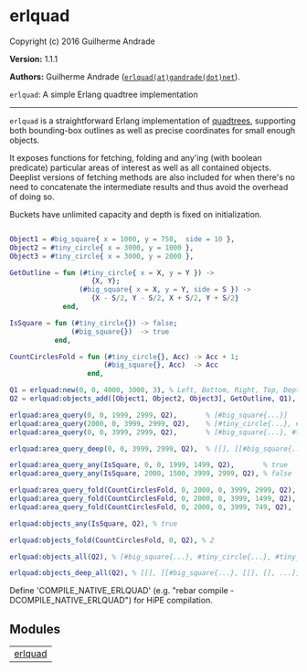 

# erlquad #

Copyright (c) 2016 Guilherme Andrade

__Version:__ 1.1.1

__Authors:__ Guilherme Andrade ([`erlquad(at)gandrade(dot)net`](mailto:erlquad(at)gandrade(dot)net)).

`erlquad`: A simple Erlang quadtree implementation


---------

`erlquad` is a straightforward Erlang implementation of [quadtrees](https://en.wikipedia.org/wiki/Quadtree), supporting both bounding-box outlines as well as precise coordinates for small enough objects.

It exposes functions for fetching, folding and any'ing (with boolean predicate) particular areas of interest as well as all contained objects. Deeplist versions of fetching methods are also included for when there's no need to concatenate the intermediate results and thus avoid the overhead of doing so.

Buckets have unlimited capacity and depth is fixed on initialization.

```erlang

Object1 = #big_square{ x = 1000, y = 750,  side = 10 },
Object2 = #tiny_circle{ x = 3000, y = 1000 },
Object3 = #tiny_circle{ x = 3000, y = 2000 },

GetOutline = fun (#tiny_circle{ x = X, y = Y }) ->
                    {X, Y};
                 (#big_square{ x = X, y = Y, side = S }) ->
                    {X - S/2, Y - S/2, X + S/2, Y + S/2}
             end,

IsSquare = fun (#tiny_circle{}) -> false;
               (#big_square{})  -> true
           end,

CountCirclesFold = fun (#tiny_circle{}, Acc) -> Acc + 1;
                       (#big_square{}, Acc)  -> Acc
                   end,

Q1 = erlquad:new(0, 0, 4000, 3000, 3), % Left, Bottom, Right, Top, Depth
Q2 = erlquad:objects_add([Object1, Object2, Object3], GetOutline, Q1),

erlquad:area_query(0, 0, 1999, 2999, Q2),       % [#big_square{...}]
erlquad:area_query(2000, 0, 3999, 2999, Q2),    % [#tiny_circle{...}, #tiny_circle{...}]
erlquad:area_query(0, 0, 3999, 2999, Q2),       % [#big_square{...}, #tiny_circle{...}, #tiny_circle{...}]

erlquad:area_query_deep(0, 0, 3999, 2999, Q2),  % [[], [[#big_square{...}, [[], [], ...]], [[[], ...[]]]]]

erlquad:area_query_any(IsSquare, 0, 0, 1999, 1499, Q2),       % true
erlquad:area_query_any(IsSquare, 2000, 1500, 3999, 2999, Q2), % false

erlquad:area_query_fold(CountCirclesFold, 0, 2000, 0, 3999, 2999, Q2), % 2
erlquad:area_query_fold(CountCirclesFold, 0, 2000, 0, 3999, 1499, Q2), % 1
erlquad:area_query_fold(CountCirclesFold, 0, 2000, 0, 3999, 749, Q2),  % 0

erlquad:objects_any(IsSquare, Q2), % true

erlquad:objects_fold(CountCirclesFold, 0, Q2), % 2

erlquad:objects_all(Q2), % [#big_square{...}, #tiny_circle{...}, #tiny_circle{...}]

erlquad:objects_deep_all(Q2), % [[], [[#big_square{...}, [[], [], ...]], [[[], ...[]]]]]

```
Define 'COMPILE_NATIVE_ERLQUAD' (e.g. "rebar compile -DCOMPILE_NATIVE_ERLQUAD") for HiPE compilation.


## Modules ##


<table width="100%" border="0" summary="list of modules">
<tr><td><a href="https://github.com/g-andrade/erlquad/blob/master/doc/erlquad.md" class="module">erlquad</a></td></tr></table>

